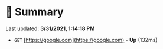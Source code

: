 # 📖 Summary
Last updated: **3/31/2021, 1:14:18 PM**

- `GET` [https://google.com](https://google.com) - **Up** (132ms)
